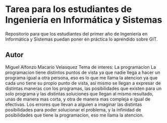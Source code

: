 # Tarea para los estudiantes de Ingeniería en Informática y Sistemas
 Repositorio para que los estudiantes del primer año de Ingeniería en Informática y Sistemas puedan poner en práctica lo aprendido sobre GIT.

## Autor
Miguel Alfonzo Macario Velasquez
Tema de interes: La programacion
La programacion tiene distintos puntos de vista ya que nadie llega a hacer un programa igual a otra persona, eso es lo que me llama la atencion ya que cada uno tiene su propio punto de vista,
asi mismo se llegan a expresar de distintas maneras con los programas, las posibilidades que existen para un solo programa y las distintas soluciones que llegan al mismo resultado, unas de 
manera mas corta, y otra de manera mas compleja e igual de efectivas. Los errores que llevan a alguien a imaginar las distintas posibilidades para poder solucionar el problema, y la infinidad
de posibilidades que tiene la programacion, eso me llama la atencion.
